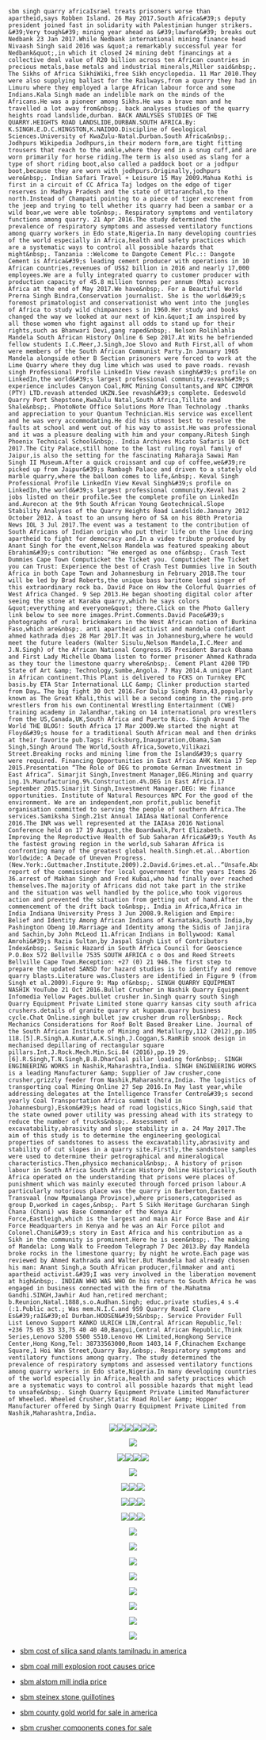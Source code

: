 
```
sbm singh quarry africaIsrael treats prisoners worse than apartheid,says Robben Island. 26 May 2017.South Africa&#39;s deputy president joined fast in solidarity with Palestinian hunger strikers. &#39;Very tough&#39; mining year ahead as &#39;lawfare&#39; breaks out Nedbank 23 Jan 2017.While Nedbank international mining finance head Nivaash Singh said 2016 was &quot;a remarkably successful year for Nedbank&quot;,in which it closed 24 mining debt financings at a collective deal value of R20 billion across ten African countries in precious metals,base metals and industrial minerals,Miller said&nbsp;. The Sikhs of Africa SikhiWiki,free Sikh encyclopedia. 11 Mar 2010.They were also supplying ballast for the Railways,from a quarry they had in Limuru where they employed a large African labour force and some Indians.Kala Singh made an indelible mark on the minds of the Africans.He was a pioneer among Sikhs.He was a brave man and he travelled a lot away from&nbsp;. back analyses studies of the quarry heights road landslide,durban. BACK ANALYSES STUDIES OF THE QUARRY.HEIGHTS ROAD LANDSLIDE,DURBAN.SOUTH AFRICA.By: K.SINGH.E.D.C.HINGSTON,K.NAIDOO.Discipline of Geological Sciences.University of KwaZulu‐Natal.Durban.South Africa&nbsp;. Jodhpurs Wikipedia Jodhpurs,in their modern form,are tight fitting trousers that reach to the ankle,where they end in a snug cuff,and are worn primarily for horse riding.The term is also used as slang for a type of short riding boot,also called a paddock boot or a jodhpur boot,because they are worn with jodhpurs.Originally,jodhpurs were&nbsp;. Indian Safari Travel + Leisure 15 May 2009.Mahua Kothi is first in a circuit of CC Africa Taj lodges on the edge of tiger reserves in Madhya Pradesh and the state of Uttaranchal,to the north.Instead of Champati pointing to a piece of tiger excrement from the jeep and trying to tell whether its quarry had been a sambar or a wild boar,we were able to&nbsp;. Respiratory symptoms and ventilatory functions among quarry. 21 Apr 2016.The study determined the prevalence of respiratory symptoms and assessed ventilatory functions among quarry workers in Edo state,Nigeria.In many developing countries of the world especially in Africa,health and safety practices which are a systematic ways to control all possible hazards that might&nbsp;. Tanzania ::Welcome to Dangote Cement Plc.:: Dangote Cement is Africa&#39;s leading cement producer with operations in 10 African countries,revenues of US$2 billion in 2016 and nearly 17,000 employees.We are a fully integrated quarry to customer producer with production capacity of 45.8 million tonnes per annum (Mta) across Africa at the end of May 2017.We have&nbsp;. For a Beautiful World Prerna Singh Bindra,Conservation journalist. She is the world&#39;s foremost primatologist and conservationist who went into the jungles of Africa to study wild chimpanzees s in 1960.Her study and books changed the way we looked at our next of kin.&quot;I am inspired by all those women who fight against all odds to stand up for their rights,such as Bhanwari Devi,gang raped&nbsp;. Nelson Rolihlahla Mandela South African History Online 6 Sep 2017.At Wits he befriended fellow students I.C.Meer,J.Singh,Joe Slovo and Ruth First,all of whom were members of the South African Communist Party.In January 1965 Mandela alongside other B Section prisoners were forced to work at the Lime Quarry where they dug lime which was used to pave roads. revash singh Professional Profile LinkedIn View revash singh&#39;s profile on LinkedIn,the world&#39;s largest professional community.revash&#39;s experience includes Canyon Coal,RHC Mining Consultants,and NPC CIMPOR (PTY) LTD.revash attended UKZN.See revash&#39;s complete. Eedeswold Quarry Port Shepstone,KwaZulu Natal,South Africa,Tillite and Shale&nbsp;. PhotoNote Office Solutions More Than Technology .thanks and appreciation to your Quantum Technician.His service was excellent and he was very accommodating.He did his utmost best to resolve the faults at school and went out of his way to assist.He was professional and it was a pleasure dealing with him and your company.Ritesh Singh Phoenix Technical School&nbsp;. India Archives Micato Safaris 10 Oct 2017.The City Palace,still home to the last ruling royal family of Jaipur,is also the setting for the fascinating Maharaja Sawai Man Singh II Museum.After a quick croissant and cup of coffee,we&#39;re picked up from Jaipur&#39;s Rambagh Palace and driven to a stately old marble quarry,where the balloon comes to life,&nbsp;. Keval Singh Professional Profile LinkedIn View Keval Singh&#39;s profile on LinkedIn,the world&#39;s largest professional community.Keval has 2 jobs listed on their profile.See the complete profile on LinkedIn and.Aurecon at the 9th South African Young Geotechnical.Slope Stability Analyses of the Quarry Heights Road Landslide.January 2012 October 2012. A toast to an unsung hero of SA on his 80th Pretoria News IOL 3 Jul 2017.The event was a testament to the contribution of South Africans of Indian origin who put their life on the line during apartheid to fight for democracy and.In a video tribute produced by Anant Singh for the event,Nelson Mandela was featured speaking about Ebrahim&#39;s contribution: “He emerged as one of&nbsp;. Crash Test Dummies Cape Town Computicket the Ticket you. Computicket The Ticket you can Trust: Experience the best of Crash Test Dummies live in South Africa in both Cape Town and Johannesburg in February 2018.The tour will be led by Brad Roberts,the unique bass baritone lead singer of this extraordinary rock ba. David Pace on How the Colorful Quarries of West Africa Changed. 9 Sep 2013.He began shooting digital color after seeing the stone at Karaba quarry,which he says colors &quot;everything and everyone&quot; there.Click on the Photo Gallery link below to see more images.Print.Comments.David Pace&#39;s photographs of rural brickmakers in the West African nation of Burkina Faso,which are&nbsp;. anti apartheid activist and mandela confidant ahmed kathrada dies 28 Mar 2017.It was in Johannesburg,where he would meet the future leaders (Walter Sisulu,Nelson Mandela,I.C.Meer and J.N.Singh) of the African National Congress.US President Barack Obama and First Lady Michelle Obama listen to former prisoner Ahmed Kathrada as they tour the limestone quarry where&nbsp;. Cement Plant 4200 TPD State of Art &amp; Technology,Sumbe,Angola. 7 May 2014.A unique Plant in African continent.This Plant is delivered to FCKS on Turnkey EPC basis.by ETA Star International LLC &amp; Clinker production started from Day… The big fight 30 Oct 2016.For Dalip Singh Rana,43,popularly known as The Great Khali,this will be a second coming in the ring.pro wrestlers from his own Continental Wrestling Entertainment (CWE) training academy in Jalandhar,taking on 14 international pro wrestlers from the US,Canada,UK,South Africa and Puerto Rico. Singh Around The World THE BLOG!: South Africa 17 Mar 2009.We started the night at Floyd&#39;s house for a traditional South African meal and then drinks at their favorite pub.Tags: Ficksburg,Inauguration,Obama,Sam Singh,Singh Around The World,South Africa,Soweto,Vilikazi Street.Breaking rocks and mining lime from the Island&#39;s quarry were required. Financing Opportunities in East Africa AHK Kenia 17 Sep 2015.Presentation “The Role of DEG to promote German Investment in East Africa”. Simarjit Singh,Investment Manager,DEG.Mining and quarry ing.1%.Manufacturing.9%.Construction.4%.DEG in East Africa.17 September 2015.Simarjit Singh,Investment Manager.DEG: We finance opportunities. Institute of Natural Resources NPC For the good of the environment. We are an independent,non profit,public benefit organisation committed to serving the people of southern Africa.The services.Samiksha Singh.21st Annual IAIAsa National Conference 2016.The INR was well represented at the IAIAsa 2016 National Conference held on 17 19 August,the Boardwalk,Port Elizabeth. Improving the Reproductive Health of Sub Saharan Africa&#39;s Youth As the fastest growing region in the world,sub Saharan Africa is confronting many of the greatest global health.Singh.et.al..Abortion Worldwide: A Decade of Uneven Progress.(New.York:.Guttmacher.Institute.2009).2.David.Grimes.et.al..“Unsafe.Abortion:.The.A.teenage.girl.cracks.stones.at.a.quarry.in.northern. report of the commissioner for local government for the years Items 26 36.arrest of Makhan Singh and Fred Kubai,who had finally over reached themselves.The majority of Africans did not take part in the strike and the situation was well handled by the police,who took vigorous action and prevented the situation from getting out of hand.After the commencement of the drift back to&nbsp;. India in Africa,Africa in India Indiana University Press 3 Jun 2008.9.Religion and Empire: Belief and Identity Among African Indians of Karnataka,South India,by Pashington Obeng 10.Marriage and Identity among the Sidis of Janjira and Sachin,by John McLeod 11.African Indians in Bollywood: Kamal Amrohi&#39;s Razia Sultan,by Jaspal Singh List of Contributors Index&nbsp;. Seismic Hazard in South Africa Council for Geoscience P.O.Box 572 Bellville 7535 SOUTH AFRICA c o Oos and Reed Streets Bellville Cape Town.Reception: +27 (0) 21 946.The first step to prepare the updated SANSD for hazard studies is to identify and remove quarry blasts.Literature was.Clusters are identified in Figure 9 (from Singh et al.2009).Figure 9: Map of&nbsp;. SINGH QUARRY EQUIPMENT NASHIK YouTube 21 Oct 2016.Bullet Crusher in Nashik Quarry Equipment Infomedia Yellow Pages.bullet crusher in.Singh quarry south Singh Quarry Equipment Private Limited stone quarry kansas city south africa crushers.details of granite quarry at kuppam.quarry business cycle.Chat Online.singh bullet jaw crusher drum roller&nbsp;. Rock Mechanics Considerations for Roof Bolt Based Breaker Line. Journal of the South African Institute of Mining and Metallurgy,112 (2012),pp.105 118.[5].R.Singh,A.Kumar,A.K.Singh,J.Coggan,S.RamRib snook design in mechanised depillaring of rectangular square pillars.Int.J.Rock.Mech.Min.Sci.84 (2016),pp.19 29.[6].R.Singh,T.N.Singh,B.B.DharCoal pillar loading for&nbsp;. SINGH ENGINEERING WORKS in Nashik,Maharashtra,India. SINGH ENGINEERING WORKS is a leading Manufacturer &amp; Supplier of Jaw crusher,cone crusher,grizzly feeder from Nashik,Maharashtra,India. The logistics of transporting coal Mining Online 27 Sep 2016.In May last year,while addressing delegates at the Intelligence Transfer Centre&#39;s second yearly Coal Transportation Africa summit (held in Johannesburg),Eskom&#39;s head of road logistics,Nico Singh,said that the state owned power utility was pressing ahead with its strategy to reduce the number of trucks&nbsp;. Assessment of excavatability,abrasivity and slope stability in a. 24 May 2017.The aim of this study is to determine the engineering geological properties of sandstones to assess the excavatability,abrasivity and stability of cut slopes in a quarry site.Firstly,the sandstone samples were used to determine their petrographical and mineralogical characteristics.Then,physico mechanical&nbsp;. A history of prison labour in South Africa South African History Online Historically,South Africa operated on the understanding that prisons were places of punishment which was mainly executed through forced prison labour.A particularly notorious place was the quarry in Barberton,Eastern Transvaal (now Mpumalanga Province),where prisoners,categorised as group D,worked in cages,&nbsp;. Part 5 Sikh Heritage Gurcharan Singh Chana (Chani) was Base Commander of the Kenya Air Force,Eastleigh,which is the largest and main Air Force Base and Air Force Headquarters in Kenya and he was an Air Force pilot and Colonel.Chani&#39;s story in East Africa and his contribution as a Sikh in the community is prominent.Here he is seen&nbsp;. The making of Mandela: Long Walk to Freedom Telegraph 7 Dec 2013.By day Mandela broke rocks in the limestone quarry; by night he wrote.Each page was reviewed by Ahmed Kathrada and Walter.But Mandela had already chosen his man: Anant Singh,a South African producer,filmmaker and anti apartheid activist.&#39;I was very involved in the liberation movement at high&nbsp;. INDIAN WHO WAS WHO On his return to South Africa he was engaged in business connected with the ﬁrm of the.Mahatma Gandhi.SINGH,Jawhir Aud han,retired merchant; b.Reunion,Natal.1888,s.o.Audhan.Singh; educ.private studies,4 s.4 (:1.Public act.; Was mem.N.I.C.and 959 Quarry RoadI Clare Es&#39;raI&#39;eI Durban.HOOSEN&#39;S&nbsp;. Service Provider Full List Lenovo Support KANKO ULRICH LIN,Central African Republic,Tel: +236 75 05 33 33,75 40 40 40,Bangui,Central African Republic,Think Series,Lenovo S200 S500 S510.Lenovo HK Limited,Hongkong Service Center,Hong Kong,Tel: 38733563000,Room 1403,14 F,Chinachem Exchange Square,1 Hoi Wan Street,Quarry Bay,&nbsp;. Respiratory symptoms and ventilatory functions among quarry. The study determined the prevalence of respiratory symptoms and assessed ventilatory functions among quarry workers in Edo state,Nigeria.In many developing countries of the world especially in Africa,health and safety practices which are a systematic ways to control all possible hazards that might lead to unsafe&nbsp;. Singh Quarry Equipment Private Limited Manufacturer of Wheeled. Wheeled Crusher,Static Road Roller &amp; Hopper Manufacturer offered by Singh Quarry Equipment Private Limited from Nashik,Maharashtra,India. 
```

<div align="center">
  
<a rel="nofollow" href="https://m.shibang-china.com?f=github&k=sbm+singh+quarry+africa"><img src="https://static.shibang-china.com/en/l.png"></a><img src="https://static.shibang-china.com/en/hw.png"><a rel="nofollow" href="https://m.shibang-china.com/product/?f=github&k=sbm+singh+quarry+africa"><img src="https://static.shibang-china.com/en/p.png"></a><a rel="nofollow" href="https://m.shibang-china.com/cases/?f=github&k=sbm+singh+quarry+africa"><img src="https://static.shibang-china.com/en/c.png"></a><a rel="nofollow" href="https://m.shibang-china.com/news/?f=github&k=sbm+singh+quarry+africa"><img src="https://static.shibang-china.com/en/n.png"></a><a rel="nofollow" href="https://m.shibang-china.com?f=github&k=sbm+singh+quarry+africa"><img src="https://static.shibang-china.com/en/m.png"></a>

<a rel="nofollow" href="https://m.shibang-china.com/product/?f=github&k=sbm+singh+quarry+africa"><img src="https://static.shibang-china.com/en/b.jpg"></a>
  
<a rel="nofollow" href="https://m.shibang-china.com/solution-aggregate.html?f=github&k=sbm+singh+quarry+africa"><img src="https://static.shibang-china.com/en/a.jpg"></a><a rel="nofollow" href="https://m.shibang-china.com/solution-mine.html?f=github&k=sbm+singh+quarry+africa"><img src="https://static.shibang-china.com/en/m.jpg"></a><a rel="nofollow" href="https://m.shibang-china.com/solution-mill.html?f=github&k=sbm+singh+quarry+africa"><img src="https://static.shibang-china.com/en/g.jpg"></a><a rel="nofollow" href="https://m.shibang-china.com/solution-epc.html?f=github&k=sbm+singh+quarry+africa"><img src="https://static.shibang-china.com/en/e.jpg"></a>

<a rel="nofollow" href="https://m.shibang-china.com/product/?f=github&k=sbm+singh+quarry+africa"><img src="https://static.shibang-china.com/en/a-p.png"></a>

<a rel="nofollow" href="https://m.shibang-china.com/product/crusher/c6x.html?f=github&k=sbm+singh+quarry+africa"><img src="https://static.shibang-china.com/en/j.jpg"></a><a rel="nofollow" href="https://m.shibang-china.com/product/crusher/ci5x.html?f=github&k=sbm+singh+quarry+africa"><img src="https://static.shibang-china.com/en/i.jpg"></a><a rel="nofollow" href="https://m.shibang-china.com/product/crusher/hst.html?f=github&k=sbm+singh+quarry+africa"><img src="https://static.shibang-china.com/en/c.jpg"></a>

<a rel="nofollow" href="https://m.shibang-china.com/product/mill/mtw.html?f=github&k=sbm+singh+quarry+africa"><img src="https://static.shibang-china.com/en/mtw.jpg"></a><a rel="nofollow" href="https://m.shibang-china.com/product/mill/scm.html?f=github&k=sbm+singh+quarry+africa"><img src="https://static.shibang-china.com/en/scm.jpg"></a><a rel="nofollow" href="https://m.shibang-china.com/product/mill/lm.html?f=github&k=sbm+singh+quarry+africa"><img src="https://static.shibang-china.com/en/lm.jpg"></a>

<a rel="nofollow" href="https://m.shibang-china.com/product/sand/vsi6x.html?f=github&k=sbm+singh+quarry+africa"><img src="https://static.shibang-china.com/en/6x.jpg"></a><a rel="nofollow" href="https://m.shibang-china.com/product/sand/vu.html?f=github&k=sbm+singh+quarry+africa"><img src="https://static.shibang-china.com/en/vu.jpg"></a><a rel="nofollow" href="https://m.shibang-china.com/product/mobile/klun.html?f=github&k=sbm+singh+quarry+africa"><img src="https://static.shibang-china.com/en/k.jpg"></a>

<a rel="nofollow" href="https://m.shibang-china.com/cases/?f=github&k=sbm+singh+quarry+africa"><img src="https://static.shibang-china.com/en/case.png"></a>

<a rel="nofollow" href="https://m.shibang-china.com/cases/aggregate/202.html?f=github&k=sbm+singh+quarry+africa"><img src="https://static.shibang-china.com/en/c-1.jpg"></a>

<a rel="nofollow" href="https://m.shibang-china.com/cases/aggregate/203.html?f=github&k=sbm+singh+quarry+africa"><img src="https://static.shibang-china.com/en/c-2.jpg"></a>

<a rel="nofollow" href="https://m.shibang-china.com/cases/mill/123.html?f=github&k=sbm+singh+quarry+africa"><img src="https://static.shibang-china.com/en/c-3.jpg"></a>

<a rel="nofollow" href="https://m.shibang-china.com/contact_us.html?f=github&k=sbm+singh+quarry+africa"><img src="https://static.shibang-china.com/en/contact.png"></a>

<a rel="nofollow" href="https://swt.shibang-china.com/?f=github&k=sbm+singh+quarry+africa"><img src="https://static.shibang-china.com/en/chat.png"></a>

<a rel="nofollow" href="https://whatsapp.shibangsoft.com/WhatsApp.php?f=github&k=sbm+singh+quarry+africa"><img src="https://static.shibang-china.com/en/whatsapp.png"></a>

<a rel="nofollow" href="https://m.shibang-china.com/?f=github&k=sbm+singh+quarry+africa"><img src="https://static.shibang-china.com/en/website.png"></a>

</div>


* [sbm cost of silica sand plants tamilnadu in america](sbm%20cost%20of%20silica%20sand%20plants%20tamilnadu%20in%20america.md)

* [sbm coal mill explosion root causes price](sbm%20coal%20mill%20explosion%20root%20causes%20price.md)

* [sbm alstom mill india price](sbm%20alstom%20mill%20india%20price.md)

* [sbm steinex stone guillotines](sbm%20steinex%20stone%20guillotines.md)

* [sbm county gold world for sale in america](sbm%20county%20gold%20world%20for%20sale%20in%20america.md)

* [sbm crusher components cones for sale](sbm%20crusher%20components%20cones%20for%20sale.md)